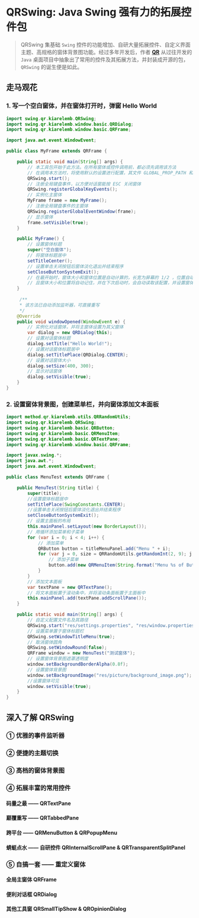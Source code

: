 # QRSwing: Java Swing 强有力的拓展控件包
> QRSwing 集基础 `Swing` 控件的功能增加、自研大量拓展控件、自定义界面主题、高规格的窗体背景图功能。经过多年开发后，作者 **[QR](https://github.com/Kiarelebm)** 从过往开发的 `Java` 桌面项目中抽象出了常用的控件及其拓展方法，并封装成开源的包，`QRSwing` 的诞生便是如此。

## 走马观花
### 1. 写一个空白窗体，并在窗体打开时，弹窗 Hello World
```java
import swing.qr.kiarelemb.QRSwing;
import swing.qr.kiarelemb.window.basic.QRDialog;
import swing.qr.kiarelemb.window.basic.QRFrame;

import java.awt.event.WindowEvent;

public class MyFrame extends QRFrame {

    public static void main(String[] args) {
        // 本工具包开始于此方法。在所有窗体或控件调用前，都必须先调用该方法
        // 在调用本方法时，将使用默认的设置进行配置，其文件 GLOBAL_PROP_PATH 和 WINDOW_PROP_PATH 将会创建在程序的根目录下
        QRSwing.start();
        // 注册全局键盘事件，以方便对话窗能按 ESC 关闭窗体
        QRSwing.registerGlobalKeyEvents();
        // 实例化主窗体
        MyFrame frame = new MyFrame();
        // 注册全局键盘事件的主窗体
        QRSwing.registerGlobalEventWindow(frame);
        // 显示窗体
        frame.setVisible(true);
    }

    public MyFrame() {
        // 设置窗体标题
        super("空白窗体");
        // 将窗体标题居中
        setTitleCenter();
        // 设置单击关闭按钮后窗体淡化退出并结束程序
        setCloseButtonSystemExit();
        // 在最开始时，窗体大小和窗体位置是自动计算的，长宽为屏幕的 1/2 ，位置自动据此居中。
        // 且窗体大小和位置将自动记住，并在下次启动时，会自动读取该配置，并设置窗体大小和位置。
    }
 
     /**
     * 该方法已自动添加监听器，可直接重写
     */
    @Override
    public void windowOpened(WindowEvent e) {
        // 实例化对话窗体，并将主窗体设置为其父窗体
        var dialog = new QRDialog(this);
        // 设置对话窗体标题
        dialog.setTitle("Hello World!");
        // 设置对话窗体标题居中
        dialog.setTitlePlace(QRDialog.CENTER);
        // 设置对话窗体大小
        dialog.setSize(400, 300);
        // 显示对话窗体
        dialog.setVisible(true);
    }
}
```

### 2. 设置窗体背景图，创建菜单栏，并向窗体添加文本面板
```java
import method.qr.kiarelemb.utils.QRRandomUtils;
import swing.qr.kiarelemb.QRSwing;
import swing.qr.kiarelemb.basic.QRButton;
import swing.qr.kiarelemb.basic.QRMenuItem;
import swing.qr.kiarelemb.basic.QRTextPane;
import swing.qr.kiarelemb.window.basic.QRFrame;

import javax.swing.*;
import java.awt.*;
import java.awt.event.WindowEvent;

public class MenuTest extends QRFrame {

    public MenuTest(String title) {
        super(title);
        //设置窗体标题居中
        setTitlePlace(SwingConstants.CENTER);
        //设置单击关闭按钮后窗体淡化退出并结束程序
        setCloseButtonSystemExit();
        // 设置主面板的布局
        this.mainPanel.setLayout(new BorderLayout());
        // 用循环添加菜单和子菜单
        for (var i = 0; i < 4; i++) {
            // 添加菜单
            QRButton button = titleMenuPanel.add("Menu " + i);
            for (var j = 0, size = QRRandomUtils.getRandomInt(2, 9); j < size; j++) {
                // 添加子菜单
                button.add(new QRMenuItem(String.format("Menu %s of Button %s", i, j)));
            }
        }
        // 添加文本面板
        var textPane = new QRTextPane();
        // 将文本面板置于滚动条中，并将滚动条面板置于主面板中
        this.mainPanel.add(textPane.addScrollPane());
    }

    public static void main(String[] args) {
        // 自定义配置文件名及其路径
        QRSwing.start("res/settings.properties", "res/window.properties");
        // 设置菜单置于窗体标题栏
        QRSwing.setWindowTitleMenu(true);
        // 取消窗体圆角
        QRSwing.setWindowRound(false);
        QRFrame window = new MenuTest("测试窗体");
        // 设置窗体背景图遮罩透明度
        window.setBackgroundBorderAlpha(0.8f);
        // 设置窗体背景图
        window.setBackgroundImage("res/picture/background_image.png");
        //设置窗体可见
        window.setVisible(true);
    }
}
```

## 深入了解 QRSwing

### ① 优雅的事件监听器

### ② 便捷的主题切换

### ③ 高档的窗体背景图

### ④ 拓展丰富的常用控件


#### 码量之最 —— QRTextPane

#### 巅覆重写 —— QRTabbedPane

#### 跨平台 —— QRMenuButton & QRPopupMenu

#### 蜻蜓点水 —— 自研控件 QRInternalScrollPane & QRTransparentSplitPanel

### ⑤ 自搞一套 —— 重定义窗体

#### 全局主窗体 QRFrame
#### 便利对话框 QRDialog
#### 其他工具窗 QRSmallTipShow & QROpinionDialog
